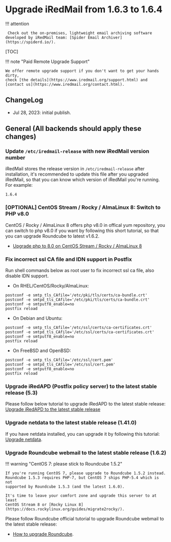 # Upgrade iRedMail from 1.6.3 to 1.6.4

!!! attention

	 Check out the on-premises, lightweight email archiving software developed by iRedMail team: [Spider Email Archiver](https://spiderd.io/).

[TOC]

!!! note "Paid Remote Upgrade Support"

    We offer remote upgrade support if you don't want to get your hands dirty,
    check [the details](https://www.iredmail.org/support.html) and
    [contact us](https://www.iredmail.org/contact.html).

## ChangeLog

- Jul 28, 2023: initial publish.

## General (All backends should apply these changes)

### Update `/etc/iredmail-release` with new iRedMail version number

iRedMail stores the release version in `/etc/iredmail-release` after
installation, it's recommended to update this file after you upgraded iRedMail,
so that you can know which version of iRedMail you're running. For example:

```
1.6.4
```

### [OPTIONAL] CentOS Stream / Rocky / AlmaLinux 8: Switch to PHP v8.0

CentOS / Rocky / AlmaLinux 8 offers php v8.0 in offical yum repository, you
can switch to php v8.0 if you want by following this short tutorial, so that
you can upgrade Roundcube to latest v1.6.2.

- [Upgrade php to 8.0 on CentOS Stream / Rocky / AlmaLinux 8](./upgrade.php.v8.0.on.centos.8.html)

### Fix incorrect ssl CA file and IDN support in Postfix

Run shell commands below as root user to fix incorrect ssl ca file, also
disable IDN support.

* On RHEL/CentOS/Rocky/AlmaLinux:

```
postconf -e smtp_tls_CAfile='/etc/pki/tls/certs/ca-bundle.crt'
postconf -e smtpd_tls_CAfile='/etc/pki/tls/certs/ca-bundle.crt'
postconf -e smtputf8_enable=no
postfix reload
```

* On Debian and Ubuntu:

```
postconf -e smtp_tls_CAfile='/etc/ssl/certs/ca-certificates.crt'
postconf -e smtpd_tls_CAfile='/etc/ssl/certs/ca-certificates.crt'
postconf -e smtputf8_enable=no
postfix reload
```

* On FreeBSD and OpenBSD:

```
postconf -e smtp_tls_CAfile='/etc/ssl/cert.pem'
postconf -e smtpd_tls_CAfile='/etc/ssl/cert.pem'
postconf -e smtputf8_enable=no
postfix reload
```

### Upgrade iRedAPD (Postfix policy server) to the latest stable release (5.3)

Please follow below tutorial to upgrade iRedAPD to the latest stable release:
[Upgrade iRedAPD to the latest stable release](./upgrade.iredapd.html)

### Upgrade netdata to the latest stable release (1.41.0)

If you have netdata installed, you can upgrade it by following this tutorial:
[Upgrade netdata](./upgrade.netdata.html).

### Upgrade Roundcube webmail to the latest stable release (1.6.2)

!!! warning "CentOS 7: please stick to Roundcube 1.5.2"

    If you're running CentOS 7, please upgrade to Roundcube 1.5.2 instead.
    Roundcube 1.5.3 requires PHP-7, but CentOS 7 ships PHP-5.4 which is not
    supported by Roundcube 1.5.3 (and the latest 1.6.0).

    It's time to leave your comfort zone and upgrade this server to at least
    CentOS Stream 8 or [Rocky Linux 8](https://docs.rockylinux.org/guides/migrate2rocky/).

Please follow Roundcube official tutorial to upgrade Roundcube webmail to the
latest stable release:

* [How to upgrade Roundcube](https://github.com/roundcube/roundcubemail/wiki/Upgrade).
